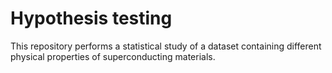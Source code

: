 # Hypothesis testing

This repository performs a statistical study of a dataset containing different physical properties of superconducting materials. 
